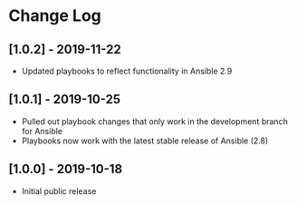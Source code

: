 # Change Log

## [1.0.2] - 2019-11-22
- Updated playbooks to reflect functionality in Ansible 2.9

## [1.0.1] - 2019-10-25
- Pulled out playbook changes that only work in the development branch for Ansible
- Playbooks now work with the latest stable release of Ansible (2.8)

## [1.0.0] - 2019-10-18
- Initial public release
